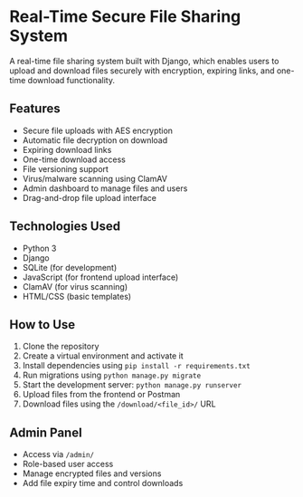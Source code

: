 # Real-Time Secure File Sharing System

A real-time file sharing system built with Django, which enables users to upload and download files securely with encryption, expiring links, and one-time download functionality.

## Features

- Secure file uploads with AES encryption
- Automatic file decryption on download
- Expiring download links
- One-time download access
- File versioning support
- Virus/malware scanning using ClamAV
- Admin dashboard to manage files and users
- Drag-and-drop file upload interface

## Technologies Used

- Python 3
- Django
- SQLite (for development)
- JavaScript (for frontend upload interface)
- ClamAV (for virus scanning)
- HTML/CSS (basic templates)

## How to Use

1. Clone the repository
2. Create a virtual environment and activate it
3. Install dependencies using `pip install -r requirements.txt`
4. Run migrations using `python manage.py migrate`
5. Start the development server: `python manage.py runserver`
6. Upload files from the frontend or Postman
7. Download files using the `/download/<file_id>/` URL

## Admin Panel

- Access via `/admin/`
- Role-based user access
- Manage encrypted files and versions
- Add file expiry time and control downloads




